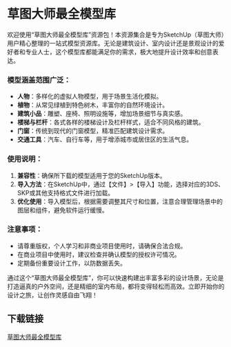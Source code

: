 # 草图大师最全模型库

欢迎使用“草图大师最全模型库”资源包！本资源集合是专为SketchUp（草图大师）用户精心整理的一站式模型资源库。无论是建筑设计、室内设计还是景观设计的爱好者和专业人士，这个模型库都能满足你的需求，极大地提升设计效率和创意表达。

### 模型涵盖范围广泛：

- **人物**：多样化的虚拟人物模型，用于场景生活化模拟。
- **植物**：从常见绿植到特色树木，丰富你的自然环境设计。
- **建筑小品**：雕塑、座椅、照明设施等，增加场景细节与真实感。
- **楼梯与栏杆**：各式各样的楼梯设计及栏杆样式，适合不同风格的建筑。
- **门窗**：传统到现代的门窗模型，精准匹配建筑设计需求。
- **交通工具**：汽车、自行车等，用于增添城市或居住区的生活气息。
  
### 使用说明：
1. **兼容性**：确保所下载的模型适用于您的SketchUp版本。
2. **导入方法**：在SketchUp中，通过【文件】>【导入】功能，选择对应的3DS、SKP或其他支持格式文件进行加载。
3. **优化使用**：导入模型后，根据需要调整其尺寸和位置，注意合理管理场景中的图层和组件，避免软件运行缓慢。

### 注意事项：
- 请尊重版权，个人学习和非商业项目使用时，请确保合法合规。
- 在商业项目中使用时，建议检查并确认模型的授权许可情况。
- 定期备份重要设计工作，以防数据丢失。

通过这个“草图大师最全模型库”，你可以快速构建出丰富多彩的设计场景，无论是打造逼真的户外空间，还是精细的室内布局，都将变得轻松而高效。立即开始你的设计之旅，让创作灵感自由飞翔！

## 下载链接

[草图大师最全模型库](https://pan.quark.cn/s/e303a1289af9)